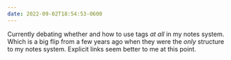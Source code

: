 ```yaml
---
date: 2022-09-02T18:54:53-0600
---
```


Currently debating whether and how to use tags *at all* in my notes system. Which is a big flip from a few years ago when they were the *only* structure to my notes system. Explicit links seem better to me at this point.